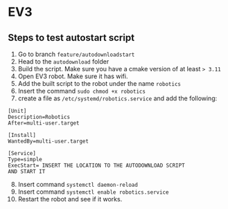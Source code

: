 # EV3

## Steps to test autostart script

1. Go to branch `feature/autodownloadstart`
2. Head to the `autodownload` folder
3. Build the script. Make sure you have 
a cmake version of at least `> 3.11`
4. Open EV3 robot. Make sure it has wifi.
5. Add the built script to the robot under the name `robotics`
6. Insert the command `sudo chmod +x robotics`
6. create a file as `/etc/systemd/robotics.service` and add
the following: 
```
[Unit]
Description=Robotics
After=multi-user.target

[Install]
WantedBy=multi-user.target

[Service]
Type=simple
ExecStart= INSERT THE LOCATION TO THE AUTODOWNLOAD SCRIPT 
AND START IT
```

8. Insert command `systemctl daemon-reload`
9. Insert command `systemctl enable robotics.service`
10. Restart the robot and see if it works.